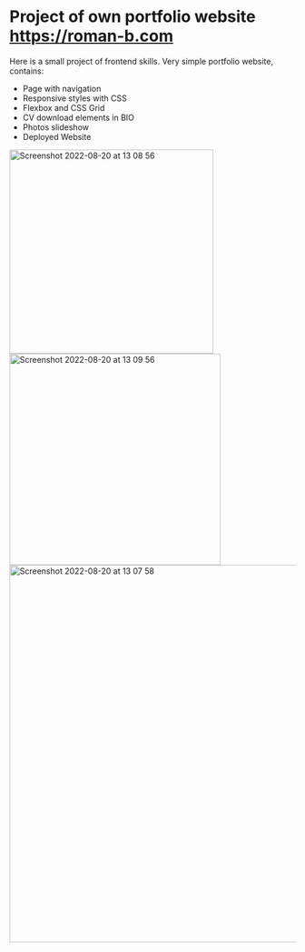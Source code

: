 # Project of own portfolio website https://roman-b.com

Here is a small project of frontend skills. 
Very simple portfolio website, contains:
* Page with navigation
* Responsive styles with CSS
* Flexbox and CSS Grid
* CV download elements in BIO
* Photos slideshow
* Deployed Website


<img width="359" alt="Screenshot 2022-08-20 at 13 08 56" src="https://user-images.githubusercontent.com/73884598/185740998-b14b5bd1-73a7-499f-89ed-71cd68fb8e1e.png"><img width="372" alt="Screenshot 2022-08-20 at 13 09 56" src="https://user-images.githubusercontent.com/73884598/185741043-7001e01f-95fc-4261-b70e-db5d627ccea4.png"><img width="664" alt="Screenshot 2022-08-20 at 13 07 58" src="https://user-images.githubusercontent.com/73884598/185740935-719c0120-68a9-48a6-9990-ef2f1f5024c8.png">
